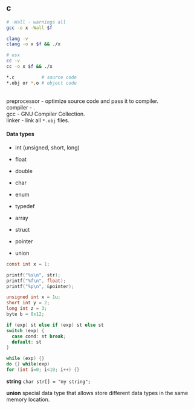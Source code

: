 c
-

````sh
# -Wall - warnings all
gcc -o x -Wall $f

clang -v
clang -o x $f && ./x

# osx
cc -v
cc -o x $f && ./x

*.c          # source code
*.obj or *.o # object code
````

<br>preprocessor - optimize source code and pass it to compiler.
<br>compiler - .
<br>gcc - GNU Compiler Collection.
<br>linker - link all `*.obj` files.

#### Data types

* int (unsigned, short, long)
* float
* double
* char

* enum
* typedef

* array
* struct
* pointer
* union

````c
const int x = 1;

printf("%s\n", str);
printf("%f\n", float);
printf("%p\n", &pointer);

unsigned int x = 1u;
short int y = 2;
long int z = 3;
byte b = 0x12;

if (exp) st else if (exp) st else st
switch (exp) {
  case cond: st break;
  default: st
}

while (exp) {}
do {} while(exp)
for (int i=0; i<10; i++) {}
````

**string** `char str[] = "my string";`

**union** special data type that allows store different data types in the same memory location.
